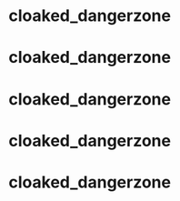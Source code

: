 # cloaked_dangerzone
# cloaked_dangerzone
# cloaked_dangerzone
# cloaked_dangerzone
# cloaked_dangerzone
